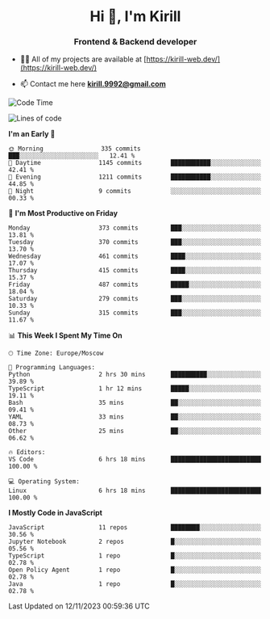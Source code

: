 <h1 align="center">Hi 👋, I'm Kirill</h1>
<h3 align="center">Frontend & Backend developer</h3>

- 👨‍💻 All of my projects are available at [https://kirill-web.dev/](https://kirill-web.dev/)

- 📫 Contact me here **kirill.9992@gmail.com**











<!--START_SECTION:waka-->
![Code Time](http://img.shields.io/badge/Code%20Time-1%2C522%20hrs%209%20mins-blue)

![Lines of code](https://img.shields.io/badge/From%20Hello%20World%20I%27ve%20Written-4.5%20million%20lines%20of%20code-blue)

**I'm an Early 🐤** 

```text
🌞 Morning                335 commits         ███░░░░░░░░░░░░░░░░░░░░░░   12.41 % 
🌆 Daytime                1145 commits        ███████████░░░░░░░░░░░░░░   42.41 % 
🌃 Evening                1211 commits        ███████████░░░░░░░░░░░░░░   44.85 % 
🌙 Night                  9 commits           ░░░░░░░░░░░░░░░░░░░░░░░░░   00.33 % 
```
📅 **I'm Most Productive on Friday** 

```text
Monday                   373 commits         ███░░░░░░░░░░░░░░░░░░░░░░   13.81 % 
Tuesday                  370 commits         ███░░░░░░░░░░░░░░░░░░░░░░   13.70 % 
Wednesday                461 commits         ████░░░░░░░░░░░░░░░░░░░░░   17.07 % 
Thursday                 415 commits         ████░░░░░░░░░░░░░░░░░░░░░   15.37 % 
Friday                   487 commits         █████░░░░░░░░░░░░░░░░░░░░   18.04 % 
Saturday                 279 commits         ███░░░░░░░░░░░░░░░░░░░░░░   10.33 % 
Sunday                   315 commits         ███░░░░░░░░░░░░░░░░░░░░░░   11.67 % 
```


📊 **This Week I Spent My Time On** 

```text
🕑︎ Time Zone: Europe/Moscow

💬 Programming Languages: 
Python                   2 hrs 30 mins       ██████████░░░░░░░░░░░░░░░   39.89 % 
TypeScript               1 hr 12 mins        █████░░░░░░░░░░░░░░░░░░░░   19.11 % 
Bash                     35 mins             ██░░░░░░░░░░░░░░░░░░░░░░░   09.41 % 
YAML                     33 mins             ██░░░░░░░░░░░░░░░░░░░░░░░   08.73 % 
Other                    25 mins             ██░░░░░░░░░░░░░░░░░░░░░░░   06.62 % 

🔥 Editors: 
VS Code                  6 hrs 18 mins       █████████████████████████   100.00 % 

💻 Operating System: 
Linux                    6 hrs 18 mins       █████████████████████████   100.00 % 
```

**I Mostly Code in JavaScript** 

```text
JavaScript               11 repos            ████████░░░░░░░░░░░░░░░░░   30.56 % 
Jupyter Notebook         2 repos             █░░░░░░░░░░░░░░░░░░░░░░░░   05.56 % 
TypeScript               1 repo              █░░░░░░░░░░░░░░░░░░░░░░░░   02.78 % 
Open Policy Agent        1 repo              █░░░░░░░░░░░░░░░░░░░░░░░░   02.78 % 
Java                     1 repo              █░░░░░░░░░░░░░░░░░░░░░░░░   02.78 % 
```




 Last Updated on 12/11/2023 00:59:36 UTC
<!--END_SECTION:waka-->
